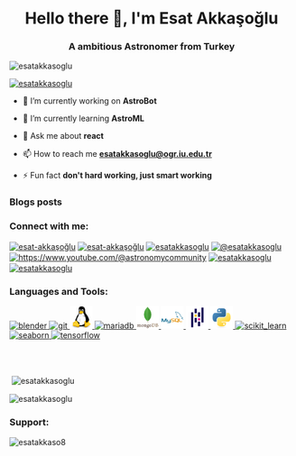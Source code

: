 <h1 align="center">Hello there 👋, I'm Esat Akkaşoğlu</h1>
<h3 align="center">A ambitious Astronomer from Turkey</h3>

<p align="left"> <img src="https://komarev.com/ghpvc/?username=esatakkasoglu&label=Profile%20views&color=0e75b6&style=flat" alt="esatakkasoglu" /> </p>

<p align="left"> <a href="https://github.com/ryo-ma/github-profile-trophy"><img src="https://github-profile-trophy.vercel.app/?username=esatakkasoglu" alt="esatakkasoglu" /></a> </p>

- 🔭 I’m currently working on **AstroBot**

- 🌱 I’m currently learning **AstroML**

- 💬 Ask me about **react**

- 📫 How to reach me **esatakkasoglu@ogr.iu.edu.tr**

- ⚡ Fun fact **don't hard working, just smart working**

### Blogs posts
<!-- BLOG-POST-LIST:START -->
<!-- BLOG-POST-LIST:END -->

<h3 align="left">Connect with me:</h3>
<p align="left">
<a href="https://linkedin.com/in/esat-akkaşoğlu" target="blank"><img align="center" src="https://raw.githubusercontent.com/rahuldkjain/github-profile-readme-generator/master/src/images/icons/Social/linked-in-alt.svg" alt="esat-akkaşoğlu" height="30" width="40" /></a>
<a href="https://stackoverflow.com/users/esat-akkaşoğlu" target="blank"><img align="center" src="https://raw.githubusercontent.com/rahuldkjain/github-profile-readme-generator/master/src/images/icons/Social/stack-overflow.svg" alt="esat-akkaşoğlu" height="30" width="40" /></a>
<a href="https://kaggle.com/esatakkasoglu" target="blank"><img align="center" src="https://raw.githubusercontent.com/rahuldkjain/github-profile-readme-generator/master/src/images/icons/Social/kaggle.svg" alt="esatakkasoglu" height="30" width="40" /></a>
<a href="https://medium.com/@esatakkasoglu" target="blank"><img align="center" src="https://raw.githubusercontent.com/rahuldkjain/github-profile-readme-generator/master/src/images/icons/Social/medium.svg" alt="@esatakkasoglu" height="30" width="40" /></a>
<a href="https://www.youtube.com/c/https://www.youtube.com/@astronomycommunity" target="blank"><img align="center" src="https://raw.githubusercontent.com/rahuldkjain/github-profile-readme-generator/master/src/images/icons/Social/youtube.svg" alt="https://www.youtube.com/@astronomycommunity" height="30" width="40" /></a>
<a href="https://www.codechef.com/users/esatakkasoglu" target="blank"><img align="center" src="https://cdn.jsdelivr.net/npm/simple-icons@3.1.0/icons/codechef.svg" alt="esatakkasoglu" height="30" width="40" /></a>
<a href="https://discord.gg/esatakkasoglu" target="blank"><img align="center" src="https://raw.githubusercontent.com/rahuldkjain/github-profile-readme-generator/master/src/images/icons/Social/discord.svg" alt="esatakkasoglu" height="30" width="40" /></a>
</p>

<h3 align="left">Languages and Tools:</h3>
<p align="left"> <a href="https://www.blender.org/" target="_blank" rel="noreferrer"> <img src="https://download.blender.org/branding/community/blender_community_badge_white.svg" alt="blender" width="40" height="40"/> </a> <a href="https://git-scm.com/" target="_blank" rel="noreferrer"> <img src="https://www.vectorlogo.zone/logos/git-scm/git-scm-icon.svg" alt="git" width="40" height="40"/> </a> <a href="https://www.linux.org/" target="_blank" rel="noreferrer"> <img src="https://raw.githubusercontent.com/devicons/devicon/master/icons/linux/linux-original.svg" alt="linux" width="40" height="40"/> </a> <a href="https://mariadb.org/" target="_blank" rel="noreferrer"> <img src="https://www.vectorlogo.zone/logos/mariadb/mariadb-icon.svg" alt="mariadb" width="40" height="40"/> </a> <a href="https://www.mongodb.com/" target="_blank" rel="noreferrer"> <img src="https://raw.githubusercontent.com/devicons/devicon/master/icons/mongodb/mongodb-original-wordmark.svg" alt="mongodb" width="40" height="40"/> </a> <a href="https://www.mysql.com/" target="_blank" rel="noreferrer"> <img src="https://raw.githubusercontent.com/devicons/devicon/master/icons/mysql/mysql-original-wordmark.svg" alt="mysql" width="40" height="40"/> </a> <a href="https://pandas.pydata.org/" target="_blank" rel="noreferrer"> <img src="https://raw.githubusercontent.com/devicons/devicon/2ae2a900d2f041da66e950e4d48052658d850630/icons/pandas/pandas-original.svg" alt="pandas" width="40" height="40"/> </a> <a href="https://www.python.org" target="_blank" rel="noreferrer"> <img src="https://raw.githubusercontent.com/devicons/devicon/master/icons/python/python-original.svg" alt="python" width="40" height="40"/> </a> <a href="https://scikit-learn.org/" target="_blank" rel="noreferrer"> <img src="https://upload.wikimedia.org/wikipedia/commons/0/05/Scikit_learn_logo_small.svg" alt="scikit_learn" width="40" height="40"/> </a> <a href="https://seaborn.pydata.org/" target="_blank" rel="noreferrer"> <img src="https://seaborn.pydata.org/_images/logo-mark-lightbg.svg" alt="seaborn" width="40" height="40"/> </a> <a href="https://www.tensorflow.org" target="_blank" rel="noreferrer"> <img src="https://www.vectorlogo.zone/logos/tensorflow/tensorflow-icon.svg" alt="tensorflow" width="40" height="40"/> </a> </p>

<br><br>

<p>&nbsp;<img align="center" src="https://github-readme-stats.vercel.app/api?username=esatakkasoglu&show_icons=true&locale=en" alt="esatakkasoglu" /></p>

<p><img align="center" src="https://github-readme-streak-stats.herokuapp.com/?user=esatakkasoglu&" alt="esatakkasoglu" /></p>
<h3 align="left">Support:</h3>
<p><a href="https://www.buymeacoffee.com/esatakkaso8"> <img align="left" src="https://cdn.buymeacoffee.com/buttons/v2/default-yellow.png" height="50" width="210" alt="esatakkaso8" /></a></p>
